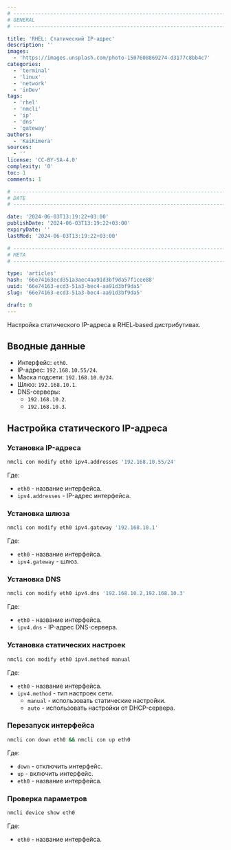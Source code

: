 ```yaml
---
# -------------------------------------------------------------------------------------------------------------------- #
# GENERAL
# -------------------------------------------------------------------------------------------------------------------- #

title: 'RHEL: Статический IP-адрес'
description: ''
images:
  - 'https://images.unsplash.com/photo-1507608869274-d3177c8bb4c7'
categories:
  - 'terminal'
  - 'linux'
  - 'network'
  - 'inDev'
tags:
  - 'rhel'
  - 'nmcli'
  - 'ip'
  - 'dns'
  - 'gateway'
authors:
  - 'KaiKimera'
sources:
  - ''
license: 'CC-BY-SA-4.0'
complexity: '0'
toc: 1
comments: 1

# -------------------------------------------------------------------------------------------------------------------- #
# DATE
# -------------------------------------------------------------------------------------------------------------------- #

date: '2024-06-03T13:19:22+03:00'
publishDate: '2024-06-03T13:19:22+03:00'
expiryDate: ''
lastMod: '2024-06-03T13:19:22+03:00'

# -------------------------------------------------------------------------------------------------------------------- #
# META
# -------------------------------------------------------------------------------------------------------------------- #

type: 'articles'
hash: '66e74163ecd351a3aec4aa91d3bf9da57f1cee88'
uuid: '66e74163-ecd3-51a3-bec4-aa91d3bf9da5'
slug: '66e74163-ecd3-51a3-bec4-aa91d3bf9da5'

draft: 0
---
```


Настройка статического IP-адреса в RHEL-based дистрибутивах.

<!--more-->

## Вводные данные

- Интерфейс: `eth0`.
- IP-адрес: `192.168.10.55/24`.
- Маска подсети: `192.168.10.0/24`.
- Шлюз: `192.168.10.1`.
- DNS-серверы:
  - `192.168.10.2`.
  - `192.168.10.3`.

## Настройка статического IP-адреса

### Установка IP-адреса

```bash
nmcli con modify eth0 ipv4.addresses '192.168.10.55/24'
```

Где:
- `eth0` - название интерфейса.
- `ipv4.addresses` - IP-адрес интерфейса.

### Установка шлюза

```bash
nmcli con modify eth0 ipv4.gateway '192.168.10.1'
```

Где:
- `eth0` - название интерфейса.
- `ipv4.gateway` - шлюз.

### Установка DNS

```bash
nmcli con modify eth0 ipv4.dns '192.168.10.2,192.168.10.3'
```

Где:
- `eth0` - название интерфейса.
- `ipv4.dns` - IP-адрес DNS-сервера.

### Установка статических настроек

```bash
nmcli con modify eth0 ipv4.method manual
```

Где:
- `eth0` - название интерфейса.
- `ipv4.method` - тип настроек сети.
  - `manual` - использовать статические настройки.
  - `auto` - использовать настройки от DHCP-сервера.

### Перезапуск интерфейса

```bash
nmcli con down eth0 && nmcli con up eth0
```

Где:
- `down` - отключить интерфейс.
- `up` - включить интерфейс.
- `eth0` - название интерфейса.

### Проверка параметров

```bash
nmcli device show eth0
```

Где:
- `eth0` - название интерфейса.
